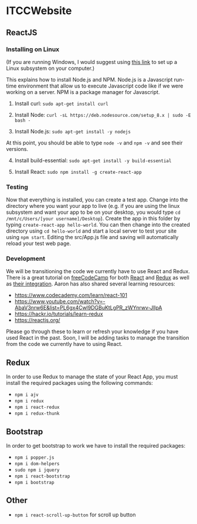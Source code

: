 # ITCCWebsite
## ReactJS
### Installing on Linux
(If you are running Windows, I would suggest using [this link](https://docs.microsoft.com/en-us/windows/wsl/install-win10) to set up a Linux subsystem on your computer.)

This explains how to install Node.js and NPM. Node.js is a Javascript run-time environment that allow us to execute Javascript code like if we were working on a server. NPM is a package manager for Javascript.

1. Install curl:
`sudo apt-get install curl`

2. Install Node:
`curl -sL https://deb.nodesource.com/setup_8.x | sudo -E bash -`

3. Install Node.js:
`sudo apt-get install -y nodejs`

At this point, you should be able to type `node -v` and `npm -v` and see their versions.

4. Install build-essential:
`sudo apt-get install -y build-essential`

5. Install React:
`sudo npm install -g create-react-app`

### Testing
Now that everything is installed, you can create a test app. Change into the directory where you want your app to live (e.g. if you are using the linux subsystem and want your app to be on your desktop, you would type `cd /mnt/c/Users/[your username]/Desktop`). Create the app in this folder by typing `create-react-app hello-world`. You can then change into the created directory using `cd hello-world` and start a local server to test your site using `npm start`. Editing the src/App.js file and saving will automatically reload your test web page.

### Development
We will be transitioning the code we currently have to use React and Redux. There is a great tutorial on [freeCodeCamp](https://www.freecodecamp.org/) for both [React](https://learn.freecodecamp.org/front-end-libraries/react) and [Redux](https://learn.freecodecamp.org/front-end-libraries/redux/) as well as [their integration](https://learn.freecodecamp.org/front-end-libraries/react-and-redux/). Aaron has also shared several learning resources:
- https://www.codecademy.com/learn/react-101
- https://www.youtube.com/watch?v=-AbaV3nrw6E&list=PL6gx4Cwl9DGBuKtLgPR_zWYnrwv-JllpA
- https://hackr.io/tutorials/learn-redux
- https://reactjs.org/

Please go through these to learn or refresh your knowledge if you have used React in the past. Soon, I will be adding tasks to manage the transition from the code we currently have to using React.

## Redux
In order to use Redux to manage the state of your React App, you must install the required packages using the following commands:
* `npm i ajv`
* `npm i redux`
* `npm i react-redux`
* `npm i redux-thunk`

## Bootstrap
In order to get bootstrap to work we have to install the required packages:
* `npm i popper.js`
* `npm i dom-helpers`
* `sudo npm i jquery`
* `npm i react-bootstrap`
* `npm i bootstrap`

## Other 
* `npm i react-scroll-up-button` for scroll up button
